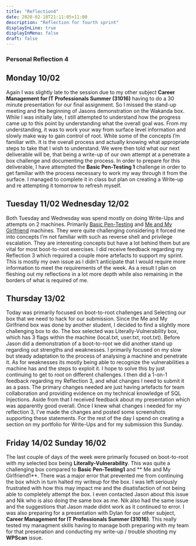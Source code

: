 ```yaml
---
title: "Reflection4"
date: 2020-02-10T21:11:05+11:00
description: "Reflection for fourth sprint"
displayInLine: true
displayInMenu: false
draft: false
---
```


### Personal Reflection 4

## Monday 10/02
Again I was slightly late to the session due to my other subject **Career Management for IT Professionals Summer (31016)** having to do a 30 minute presentation for our final assignment. So I missed the stand-up meeting and the beginning of Jasons 
demonstration on the Wakanda box. While I was initially late, I still attempted to understand how the progress came up to this point by understanding what the overall goal was. From my understanding, it was to work your way from surface level information
and slowly make way to gain control of root. While some of the concepts I’m familiar with. It is the overall process and actually knowing what appropriate steps to take that I wish to understand.
We were then told what our next deliverable will be, that being a write-up of our own attempt at a penetrate a box challenge and documenting the process. In order to prepare for this deliverable, I have attempted the **Basic Pen-Testing 1** challenge in 
order to get familiar with the process necessary to work my way through it from the surface. I managed to complete it in class but plan on creating a Write-up and re attempting it tomorrow to refresh myself.

## Tuesday 11/02 Wednesday 12/02
Both Tuesday and Wednesday was spend mostly on doing Write-Ups and attempts on 2 machines. Primarily **<a href="https://www.w3schools.com/html/">** Basic Pen-Testing</a> and **<a href="https://www.w3schools.com/html/">** Me and My Girlfriend</a> machines. They were quite challenging considering it forced me into concepts I’m not familiar with
such as reverse shell and privilege escalation. They are interesting concepts but have a lot behind them but are vital for most boot-to-root exercises.
I did receive feedback regarding my Reflection 3 which required a couple more artefacts to support my sprint. This is mostly my own issue as I didn’t anticipate that I would require more information to meet the requirements of the week. As a result I
plan on fleshing out my reflections in a lot more depth while also remaining in the borders of what is required of me.

## Thursday 13/02
Today was primarily focused on boot-to-root challenges and Selecting our box that we need to hack for our submission. Since the Me and My Girlfriend box was done by another student, I decided to find a slightly more challenging box to do.
The box selected was Literally-Vulnerability box, which has 3 flags within the machine (local.txt, user.txt, root.txt). Before Jason did a demonstration of a boot-to-root we did another stand up regarding out strengths and weaknesses.
I primarily focused on my slow but steady adaptation to the process of analysing a machine and penetrate it. As for weaknesses its mostly being able to recognize the vulnerabilities a machine has and the steps to exploit it. I hope to solve this by just continuing to
get to root on different challenges.
I then did a 1-on-1 feedback regarding my Reflection 3, and what changes I need to submit it as a pass. The primary changes needed are just having artefacts for team collaboration and providing evidence on my technical knowledge of SQL Injections. 
Aside from that I received feedback about my presentation which was apparently good overall. Once I knew what changes i needed for my reflection 3, I’ve made the changes and posted some screenshots supporting these statements.
For the rest of the day I spend on creating a section on my portfolio for Write-Ups and for my submission this Sunday.

## Friday 14/02 Sunday 16/02
The last couple of days of the week were primarily focused on boot-to-root with my selected box being **Literally-Vulnerability**. This was quite a challenging box compared to **Basic Pen-Testing1** and ** Me and My Girlfriend1**.
There was a major error that prevented me from continuing the box which in turn halted my writeup for the box. I was left seriously frustrated with how this may impact me and the disatisfaction of not being able to completely attempt the box.
I even contacted Jason about this issue and Nik who is also doing the same box as me. Nik also had the same issue and the suggestions that Jason made didnt work as it continued to error. I was also preparing for a presentation with Dylan for our other subject,
**Career Management for IT Professionals Summer (31016)**. This really tested my managment skills having to manage both preparing with my team for that presenation and conducting my write-up / trouble shooting my **WPScan** issue.